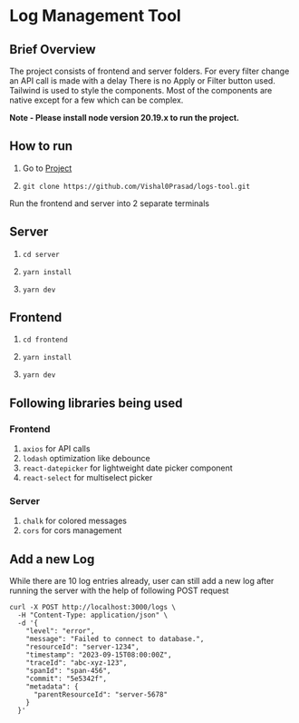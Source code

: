 # Log Management Tool

## Brief Overview

The project consists of frontend and server folders.
For every filter change an API call is made with a delay
There is no Apply or Filter button used.
Tailwind is used to style the components.
Most of the components are native except for a few which can be complex.

**Note - Please install node version 20.19.x to run the project.**

## How to run

1. Go to [Project](https://github.com/Vishal0Prasad/logs-tool)
2. ```
   git clone https://github.com/Vishal0Prasad/logs-tool.git
   ```

Run the frontend and server into 2 separate terminals

## Server

1. ```
   cd server
   ```

2. ```
   yarn install
   ```

3. ```
   yarn dev
   ```

## Frontend

1. ```
   cd frontend
   ```

2. ```
   yarn install
   ```

3. ```
   yarn dev
   ```

## Following libraries being used

### Frontend

1. `axios` for API calls
2. `lodash` optimization like debounce
3. `react-datepicker` for lightweight date picker component
4. `react-select` for multiselect picker

### Server

1. `chalk` for colored messages
2. `cors` for cors management

## Add a new Log

While there are 10 log entries already, user can still add a new log after running the server with the help of following POST request

```
curl -X POST http://localhost:3000/logs \
  -H "Content-Type: application/json" \
  -d '{
    "level": "error",
    "message": "Failed to connect to database.",
    "resourceId": "server-1234",
    "timestamp": "2023-09-15T08:00:00Z",
    "traceId": "abc-xyz-123",
    "spanId": "span-456",
    "commit": "5e5342f",
    "metadata": {
      "parentResourceId": "server-5678"
    }
  }'
```
